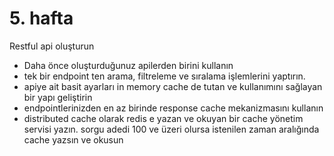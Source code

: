 # 5. hafta

Restful api oluşturun
- Daha önce oluşturduğunuz apilerden birini kullanın
- tek bir endpoint ten arama, filtreleme ve sıralama işlemlerini yaptırın.
- apiye ait basit ayarları in memory cache de tutan ve kullanımını sağlayan bir yapı geliştirin
- endpointlerinizden en az birinde response cache mekanizmasını kullanın
- distributed cache olarak redis e yazan ve okuyan bir cache yönetim servisi yazın. sorgu adedi 100 ve üzeri olursa istenilen zaman aralığında cache yazsın ve okusun
